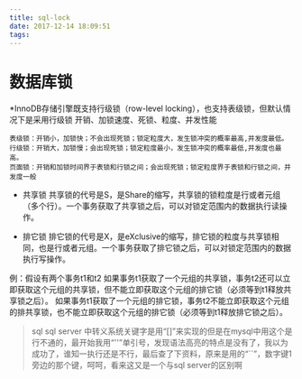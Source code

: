 ```yaml
---
title: sql-lock
date: 2017-12-14 18:09:51
tags:
---
```


# 数据库锁 

*InnoDB存储引擎既支持行级锁（row-level locking），也支持表级锁，但默认情况下是采用行级锁
开销、加锁速度、死锁、粒度、并发性能
```nil
表级锁：开销小，加锁快；不会出现死锁；锁定粒度大，发生锁冲突的概率最高,并发度最低。
行级锁：开销大，加锁慢；会出现死锁；锁定粒度最小，发生锁冲突的概率最低,并发度也最高。
页面锁：开销和加锁时间界于表锁和行锁之间；会出现死锁；锁定粒度界于表锁和行锁之间，并发度一般
```

- 共享锁
共享锁的代号是S，是Share的缩写，共享锁的锁粒度是行或者元组（多个行）。一个事务获取了共享锁之后，可以对锁定范围内的数据执行读操作。 

- 排它锁
排它锁的代号是X，是eXclusive的缩写，排它锁的粒度与共享锁相同，也是行或者元组。一个事务获取了排它锁之后，可以对锁定范围内的数据执行写操作。

例：假设有两个事务t1和t2
如果事务t1获取了一个元组的共享锁，事务t2还可以立即获取这个元组的共享锁，但不能立即获取这个元组的排它锁（必须等到t1释放共享锁之后）。
如果事务t1获取了一个元组的排它锁，事务t2不能立即获取这个元组的排共享锁，也不能立即获取这个元组的排它锁（必须等到t1释放排它锁之后）。


> sql 
sql server 中转义系统关键字是用“[]”来实现的但是在mysql中用这个是行不通的，最开始我用“''”单引号，发现语法高亮的特点是没有了，我以为成功了，谁知一执行还是不行，最后查了下资料，原来是用的“``”，数字键1旁边的那个键，呵呵，看来这又是一个与sql server的区别啊